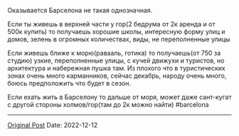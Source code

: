 Оказывается Барселона не такая однозначная.

Если ты живешь в верхней части у гор(2 бедрума от 2к аренда и от 500к купить) то получаешь хорошие школы, интересную форму улиц и домов, зелень в огромных количествах, виды, не переполненные улицы

Если живешь ближе к морю(равааль, готика) то получаешь(от 750 за студию) узкие, переполненные улицы, с кучей движухи и туристов, но архитектура и набережная пушка там. Из плохого что в туристических зонах очень много карманников, сейчас декабрь, народу очень много, боюсь предположить что будет в сезон.

Если ехать жить в Барселону то дальше от моря, может даже сант-кугат с другой стороны холмов/гор(там до 2к можно найти) #barcelona

---
[Original Post](https://t.me/lev2tarragona/706)
Date: 2022-12-12
